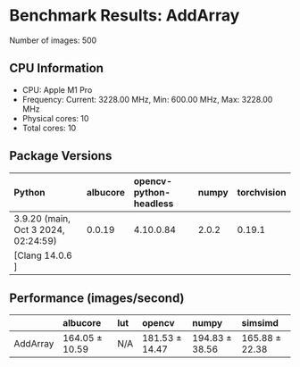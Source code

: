 # Benchmark Results: AddArray

Number of images: 500

## CPU Information

- CPU: Apple M1 Pro
- Frequency: Current: 3228.00 MHz, Min: 600.00 MHz, Max: 3228.00 MHz
- Physical cores: 10
- Total cores: 10

## Package Versions

| Python                                | albucore   | opencv-python-headless   | numpy   | torchvision   |
|:--------------------------------------|:-----------|:-------------------------|:--------|:--------------|
| 3.9.20 (main, Oct  3 2024, 02:24:59)  | 0.0.19     | 4.10.0.84                | 2.0.2   | 0.19.1        |
| [Clang 14.0.6 ]                       |            |                          |         |               |

## Performance (images/second)

|          | albucore       | lut   | opencv         | numpy          | simsimd        |
|:---------|:---------------|:------|:---------------|:---------------|:---------------|
| AddArray | 164.05 ± 10.59 | N/A   | 181.53 ± 14.47 | 194.83 ± 38.56 | 165.88 ± 22.38 |
